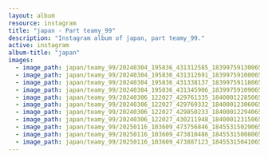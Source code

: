 ```yaml
---
layout: album
resource: instagram
title: "japan - Part teamy_99"
description: "Instagram album of japan, part teamy_99."
active: instagram
album-title: "japan"
images:
  - image_path: japan/teamy_99/20240304_195836_431312585_18399759130065911_7212304773075369339_n.jpg
  - image_path: japan/teamy_99/20240304_195836_431312691_18399759100065911_6514673506829655003_n.jpg
  - image_path: japan/teamy_99/20240304_195836_431338137_18399759118065911_9037608192120630706_n.jpg
  - image_path: japan/teamy_99/20240304_195836_431345906_18399759109065911_8016469024802973817_n.jpg
  - image_path: japan/teamy_99/20240306_122027_429761335_18400012285065911_8106777206173561104_n.jpg
  - image_path: japan/teamy_99/20240306_122027_429769332_18400012306065911_941072408561380376_n.jpg
  - image_path: japan/teamy_99/20240306_122027_429850233_18400012294065911_7711578154820398435_n.jpg
  - image_path: japan/teamy_99/20240306_122027_430211948_18400012315065911_6634594285927075214_n.jpg
  - image_path: japan/teamy_99/20250116_103609_473756846_18455315029065911_971228536688200551_n.jpg
  - image_path: japan/teamy_99/20250116_103609_473810486_18455315008065911_2649385862197426973_n.jpg
  - image_path: japan/teamy_99/20250116_103609_473887123_18455315041065911_4302917007959708729_n.jpg
---
```

